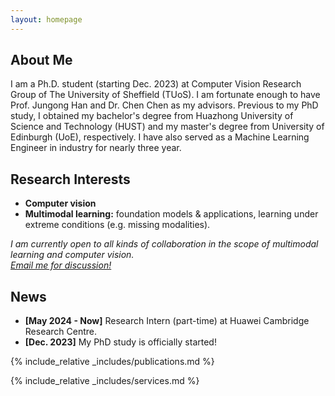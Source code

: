 ```yaml
---
layout: homepage
---
```


## About Me

I am a Ph.D. student (starting Dec. 2023) at Computer Vision Research Group of The University of Sheffield (TUoS). I am fortunate enough to have Prof. Jungong Han and Dr. Chen Chen as my advisors. Previous to my PhD study, I obtained my bachelor's degree from Huazhong University of Science and Technology (HUST) and my master's degree from University of Edinburgh (UoE), respectively. I have also served as a Machine Learning Engineer in industry for nearly three year.


## Research Interests

- **Computer vision**
- **Multimodal learning:** foundation models & applications, learning under extreme conditions (e.g. missing modalities).

*I am currently open to all kinds of collaboration in the scope of multimodal learning and computer vision. <br>
[Email me for discussion!](mailto:sli256@sheffield.ac.uk)* 


## News
- **[May 2024 - Now]** Research Intern (part-time) at Huawei Cambridge Research Centre.
- **[Dec. 2023]** My PhD study is officially started!


{% include_relative _includes/publications.md %}

{% include_relative _includes/services.md %}
